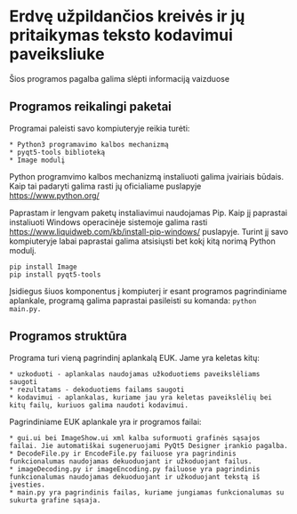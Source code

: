 # Erdvę užpildančios kreivės ir jų pritaikymas teksto kodavimui paveiksliuke

Šios programos pagalba galima slėpti informaciją vaizduose

## Programos reikalingi paketai

Programai paleisti savo kompiuteryje reikia turėti:

    * Python3 programavimo kalbos mechanizmą
    * pyqt5-tools biblioteką
    * Image modulį
    
Python programvimo kalbos mechanizmą instaliuoti galima įvairiais būdais. Kaip tai padaryti galima rasti jų oficialiame puslapyje https://www.python.org/

Paprastam ir lengvam paketų instaliavimui naudojamas Pip. Kaip jį paprastai instaliuoti Windows operacinėje sistemoje galima rasti https://www.liquidweb.com/kb/install-pip-windows/ puslapyje.
Turint jį savo kompiuteryje labai paprastai galima atsisiųsti bet kokį kitą norimą Python modulį.
```
pip install Image
pip install pyqt5-tools
```

Įsidiegus šiuos komponentus į kompiuterį ir esant programos pagrindiniame aplankale, 
programą galima paprastai pasileisti su komanda: 
```python main.py. ```

## Programos struktūra

   Programa turi vieną pagrindinį aplankalą EUK. Jame yra keletas kitų:
   
    * uzkoduoti - aplankalas naudojamas užkoduotiems paveikslėliams saugoti
    * rezultatams - dekoduotiems failams saugoti
    * kodavimui - aplankalas, kuriame jau yra keletas paveikslėlių bei kitų failų, kuriuos galima naudoti kodavimui.
    
   Pagrindiniame EUK aplankale yra ir programos failai:
   
    * gui.ui bei ImageShow.ui xml kalba suformuoti grafinės sąsajos failai. Jie automatiškai sugeneruojami PyQt5 Designer įrankio pagalba.
    * DecodeFile.py ir EncodeFile.py failuose yra pagrindinis funkcionalumas naudojamas dekuoduojant ir užkoduojant failus.
    * imageDecoding.py ir imageEncoding.py failuose yra pagrindinis funkcionalumas naudojamas dekuoduojant ir užkoduojant tekstą iš įvesties.
    * main.py yra pagrindinis failas, kuriame jungiamas funkcionalumas su sukurta grafine sąsaja.
    

